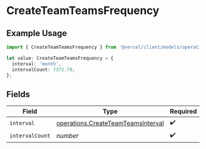 # CreateTeamTeamsFrequency

## Example Usage

```typescript
import { CreateTeamTeamsFrequency } from '@vercel/client/models/operations';

let value: CreateTeamTeamsFrequency = {
  interval: 'month',
  intervalCount: 7372.79,
};
```

## Fields

| Field           | Type                                                                                     | Required           | Description |
| --------------- | ---------------------------------------------------------------------------------------- | ------------------ | ----------- |
| `interval`      | [operations.CreateTeamTeamsInterval](../../models/operations/createteamteamsinterval.md) | :heavy_check_mark: | N/A         |
| `intervalCount` | _number_                                                                                 | :heavy_check_mark: | N/A         |
